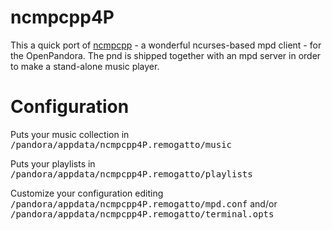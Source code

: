 # ncmpcpp4P

This a quick port of [ncmpcpp](http://unkart.ovh.org/ncmpcpp/) - a
wonderful ncurses-based mpd client - for the OpenPandora. The pnd is
shipped together with an mpd server in order to make a stand-alone
music player.

# Configuration

Puts your music collection in <tt>/pandora/appdata/ncmpcpp4P.remogatto/music</tt>

Puts your playlists in <tt>/pandora/appdata/ncmpcpp4P.remogatto/playlists</tt>

Customize your configuration editing <tt>/pandora/appdata/ncmpcpp4P.remogatto/mpd.conf</tt> and/or 
<tt>/pandora/appdata/ncmpcpp4P.remogatto/terminal.opts</tt>

